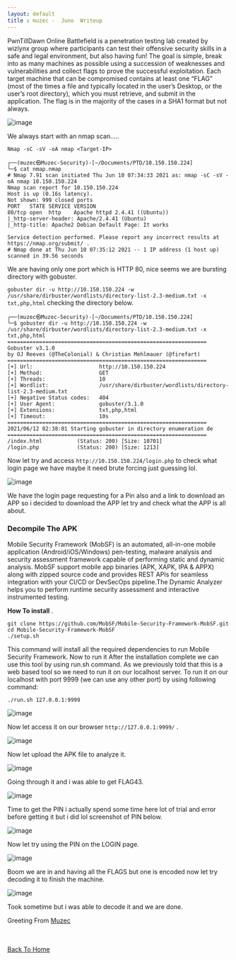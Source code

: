 ```yaml
---
layout: default
title : muzec -  Juno  Writeup
---
```


PwnTillDawn Online Battlefield is a penetration testing lab created by wizlynx group where participants can test their offensive security skills in a safe and legal environment, but also having fun! The goal is simple, break into as many machines as possible using a succession of weaknesses and vulnerabilities and collect flags to prove the successful exploitation. Each target machine that can be compromised contains at least one “FLAG” (most of the times a file and typically located in the user’s Desktop, or the user’s root directory), which you must retrieve, and submit in the application. The flag is in the majority of the cases in a SHA1 format but not always.

![image](https://user-images.githubusercontent.com/69868171/123945514-3b542e00-d96c-11eb-9599-15f818c1cbee.png)

We always start with an nmap scan.....

```Nmap -sC -sV -oA nmap <Target-IP>```

```
┌──(muzec㉿Muzec-Security)-[~/Documents/PTD/10.150.150.224]
└─$ cat nmap.nmap
# Nmap 7.91 scan initiated Thu Jun 10 07:34:33 2021 as: nmap -sC -sV -oA nmap 10.150.150.224
Nmap scan report for 10.150.150.224
Host is up (0.16s latency).
Not shown: 999 closed ports
PORT   STATE SERVICE VERSION
80/tcp open  http    Apache httpd 2.4.41 ((Ubuntu))
|_http-server-header: Apache/2.4.41 (Ubuntu)
|_http-title: Apache2 Debian Default Page: It works

Service detection performed. Please report any incorrect results at https://nmap.org/submit/ .
# Nmap done at Thu Jun 10 07:35:12 2021 -- 1 IP address (1 host up) scanned in 39.56 seconds
```

We are having only one port which is HTTP 80, nice seems we are bursting directory with gobuster.

`gobuster dir -u http://10.150.150.224 -w /usr/share/dirbuster/wordlists/directory-list-2.3-medium.txt -x txt,php,html` checking the directory below.

```
┌──(muzec㉿Muzec-Security)-[~/Documents/PTD/10.150.150.224]
└─$ gobuster dir -u http://10.150.150.224 -w /usr/share/dirbuster/wordlists/directory-list-2.3-medium.txt -x txt,php,html
===============================================================
Gobuster v3.1.0
by OJ Reeves (@TheColonial) & Christian Mehlmauer (@firefart)
===============================================================
[+] Url:                     http://10.150.150.224
[+] Method:                  GET
[+] Threads:                 10
[+] Wordlist:                /usr/share/dirbuster/wordlists/directory-list-2.3-medium.txt
[+] Negative Status codes:   404
[+] User Agent:              gobuster/3.1.0
[+] Extensions:              txt,php,html
[+] Timeout:                 10s
===============================================================
2021/06/12 02:38:01 Starting gobuster in directory enumeration de
===============================================================
/index.html           (Status: 200) [Size: 10701]
/login.php            (Status: 200) [Size: 1213] 
```

Now let try and access ` http://10.150.150.224/login.php ` to check what login page we have maybe it need brute forcing just guessing lol.

![image](https://user-images.githubusercontent.com/69868171/123946818-a2bead80-d96d-11eb-92ce-54455b5e61a2.png)

We have the login page requesting for a Pin also and a link to download an APP so i decided to download the APP let try and check what the APP is all about.


### Decompile The APK

Mobile Security Framework (MobSF) is an automated, all-in-one mobile application (Android/iOS/Windows) pen-testing, malware analysis and security assessment framework capable of performing static and dynamic analysis. MobSF support mobile app binaries (APK, XAPK, IPA & APPX) along with zipped source code and provides REST APIs for seamless integration with your CI/CD or DevSecOps pipeline.The Dynamic Analyzer helps you to perform runtime security assessment and interactive instrumented testing.

**How To install** .

```
git clone https://github.com/MobSF/Mobile-Security-Framework-MobSF.git
cd Mobile-Security-Framework-MobSF
./setup.sh
```

This command will install all the required dependencies to run Mobile Security Framework. Now to run it After the installation complete we can use this tool by using run.sh command. As we previously told that this is a web based tool so we need to run it on our localhost server. To run it on our localhost with port 9999 (we can use any other port) by using following command:

```
./run.sh 127.0.0.1:9999
```

![image](https://user-images.githubusercontent.com/69868171/123949862-11e9d100-d971-11eb-8694-660b382bac36.png)

Now let access it on our browser `http://127.0.0.1:9999/` .

![image](https://user-images.githubusercontent.com/69868171/123950083-51b0b880-d971-11eb-904b-dc358a0fdcf7.png)

Now let upload the APK file to analyze it.

![image](https://user-images.githubusercontent.com/69868171/123950388-9e948f00-d971-11eb-8b6d-12a2849d1e97.png)

Going through it and i was able to get FLAG43.

![image](https://user-images.githubusercontent.com/69868171/123950639-e74c4800-d971-11eb-8ef4-bc8b3c0bf4c4.png)

Time to get the PIN i actually spend some time here lot of trial and error before getting it but i did lol screenshot of PIN below.

![image](https://user-images.githubusercontent.com/69868171/123950911-37c3a580-d972-11eb-95ee-21efc7248a51.png)

Now let try using the PIN on the LOGIN page.

![image](https://user-images.githubusercontent.com/69868171/123951095-66da1700-d972-11eb-9d50-e1f7381731b6.png)

Boom we are in and having all the FLAGS but one is encoded now let try decoding it to finish the machine.

![image](https://user-images.githubusercontent.com/69868171/123951891-46f72300-d973-11eb-8c86-aeffc4ab56e8.png)

Took sometime but i was able to decode it and we are done.

Greeting From [Muzec](https://twitter.com/muzec_saminu)

<br> <br>
[Back To Home](../index.md)
<br>
